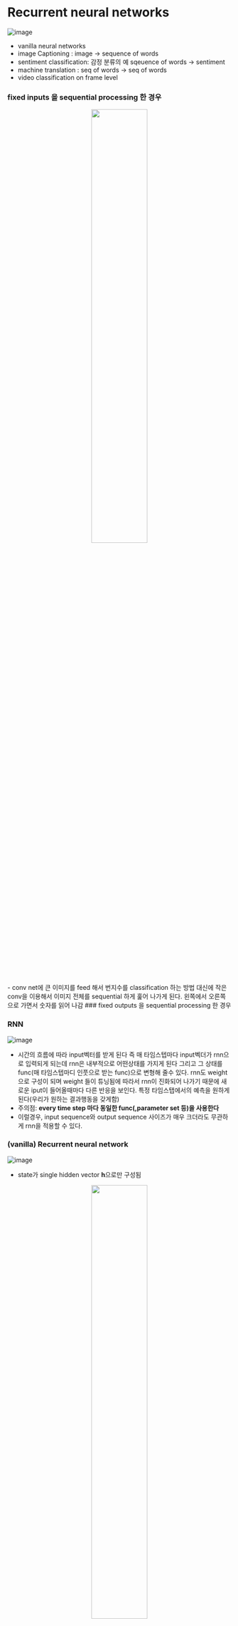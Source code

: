 # Recurrent neural networks
![image](https://user-images.githubusercontent.com/56099627/71337998-88925b00-2591-11ea-9e87-60e772815648.png)  
- vanilla neural networks
- image Captioning : image -> sequence of words
- sentiment classification: 감정 분류의 예 sqeuence of words -> sentiment
- machine translation : seq of words -> seq of words
- video classification on frame level

### fixed inputs 을 sequential processing 한 경우
<p align="center"><img width="50%" src="https://user-images.githubusercontent.com/56099627/71338919-fd1ac900-2594-11ea-8cb9-9aa43d0a3e91.png" /></p>  
- conv net에 큰 이미지를 feed 해서 번지수를 classification 하는 방법 대신에 작은 conv을 이용해서 이미지 전체를 sequential 하게 훑어 나가게 된다. 왼쪽에서 오른쪽으로 가면서 숫자를 읽어 나감
### fixed outputs 을 sequential processing 한 경우

### RNN
![image](https://user-images.githubusercontent.com/56099627/71339634-6b608b00-2597-11ea-97d6-35ea75eb2b3b.png)  
- 시간의 흐름에 따라 input벡터를 받게 된다 즉 매 타임스텝마다 input벡더가 rnn으로 입력되게 되는데 rnn은 내부적으로 어떤상태를 가지게 된다 그리고 그 상태를 func(매 타임스텝마디 인풋으로 받는 func)으로 변형해 줄수 있다. rnn도 weight으로 구성이 되며 weight 들이 튜닝됨에 따라서 rnn이 진화되어 나가기 때문에 새로운 iput이 들어올때마다 다른 반응을 보인다. 특정 타임스탭에서의 예측을 원하게 된다(우리가 원하는 결과행동을 갖게함)  
- 주의점: **every time step 마다 동일한 func(,parameter set 등)을 사용한다**  
- 이럴경우, input sequence와 output sequence 사이즈가 매우 크더라도 무관하게 rnn을 적용할 수 있다.

### (vanilla) Recurrent neural network
![image](https://user-images.githubusercontent.com/56099627/71340037-ce065680-2598-11ea-86fc-b62b8489ccc7.png)  
- state가 single hidden vector **h**으로만 구성됨
<p align="center"><img width="50%" src="https://user-images.githubusercontent.com/56099627/71340452-402b6b00-259a-11ea-8b88-50e730790c44.png" /></p>  

- 예측값과 타겟값 사이 오차(sofmax 함수를 통해 오차 구함)를 구하고 backpropagatioin을 해주어 gradient을 통해 학습해 나간다.  
- every time step 마다 동일한 parameter set을 사용해야 하므로 W_hy, W_hh, W_xh가 매 단계에서 사용하는 피라미터가 동일하다.  
  
### min-char-rnn.py (RNN code) 
<div class="colorscripter-code" style="color:#010101;font-family:Consolas, 'Liberation Mono', Menlo, Courier, monospace !important; position:relative !important;overflow:auto"><table class="colorscripter-code-table" style="margin:0;padding:0;border:none;background-color:#fafafa;border-radius:4px;" cellspacing="0" cellpadding="0"><tr><td style="padding:6px;border-right:2px solid #e5e5e5"><div style="margin:0;padding:0;word-break:normal;text-align:right;color:#666;font-family:Consolas, 'Liberation Mono', Menlo, Courier, monospace !important;line-height:130%"><div style="line-height:130%">1</div><div style="line-height:130%">2</div><div style="line-height:130%">3</div><div style="line-height:130%">4</div><div style="line-height:130%">5</div><div style="line-height:130%">6</div><div style="line-height:130%">7</div><div style="line-height:130%">8</div><div style="line-height:130%">9</div><div style="line-height:130%">10</div><div style="line-height:130%">11</div><div style="line-height:130%">12</div><div style="line-height:130%">13</div><div style="line-height:130%">14</div><div style="line-height:130%">15</div><div style="line-height:130%">16</div><div style="line-height:130%">17</div><div style="line-height:130%">18</div><div style="line-height:130%">19</div><div style="line-height:130%">20</div><div style="line-height:130%">21</div><div style="line-height:130%">22</div><div style="line-height:130%">23</div><div style="line-height:130%">24</div><div style="line-height:130%">25</div><div style="line-height:130%">26</div><div style="line-height:130%">27</div><div style="line-height:130%">28</div><div style="line-height:130%">29</div><div style="line-height:130%">30</div><div style="line-height:130%">31</div><div style="line-height:130%">32</div><div style="line-height:130%">33</div><div style="line-height:130%">34</div><div style="line-height:130%">35</div><div style="line-height:130%">36</div><div style="line-height:130%">37</div><div style="line-height:130%">38</div><div style="line-height:130%">39</div><div style="line-height:130%">40</div><div style="line-height:130%">41</div><div style="line-height:130%">42</div><div style="line-height:130%">43</div><div style="line-height:130%">44</div><div style="line-height:130%">45</div><div style="line-height:130%">46</div><div style="line-height:130%">47</div><div style="line-height:130%">48</div><div style="line-height:130%">49</div><div style="line-height:130%">50</div><div style="line-height:130%">51</div><div style="line-height:130%">52</div><div style="line-height:130%">53</div><div style="line-height:130%">54</div><div style="line-height:130%">55</div><div style="line-height:130%">56</div><div style="line-height:130%">57</div><div style="line-height:130%">58</div><div style="line-height:130%">59</div><div style="line-height:130%">60</div><div style="line-height:130%">61</div><div style="line-height:130%">62</div><div style="line-height:130%">63</div><div style="line-height:130%">64</div><div style="line-height:130%">65</div><div style="line-height:130%">66</div><div style="line-height:130%">67</div><div style="line-height:130%">68</div><div style="line-height:130%">69</div><div style="line-height:130%">70</div><div style="line-height:130%">71</div><div style="line-height:130%">72</div><div style="line-height:130%">73</div><div style="line-height:130%">74</div><div style="line-height:130%">75</div><div style="line-height:130%">76</div><div style="line-height:130%">77</div><div style="line-height:130%">78</div><div style="line-height:130%">79</div><div style="line-height:130%">80</div><div style="line-height:130%">81</div><div style="line-height:130%">82</div><div style="line-height:130%">83</div><div style="line-height:130%">84</div><div style="line-height:130%">85</div><div style="line-height:130%">86</div><div style="line-height:130%">87</div><div style="line-height:130%">88</div><div style="line-height:130%">89</div><div style="line-height:130%">90</div><div style="line-height:130%">91</div><div style="line-height:130%">92</div><div style="line-height:130%">93</div><div style="line-height:130%">94</div><div style="line-height:130%">95</div><div style="line-height:130%">96</div><div style="line-height:130%">97</div><div style="line-height:130%">98</div><div style="line-height:130%">99</div><div style="line-height:130%">100</div><div style="line-height:130%">101</div><div style="line-height:130%">102</div><div style="line-height:130%">103</div><div style="line-height:130%">104</div><div style="line-height:130%">105</div><div style="line-height:130%">106</div><div style="line-height:130%">107</div><div style="line-height:130%">108</div><div style="line-height:130%">109</div><div style="line-height:130%">110</div><div style="line-height:130%">111</div><div style="line-height:130%">112</div><div style="line-height:130%">113</div><div style="line-height:130%">114</div><div style="line-height:130%">115</div><div style="line-height:130%">116</div><div style="line-height:130%">117</div><div style="line-height:130%">118</div><div style="line-height:130%">119</div><div style="line-height:130%">120</div><div style="line-height:130%">121</div><div style="line-height:130%">122</div><div style="line-height:130%">123</div><div style="line-height:130%">124</div><div style="line-height:130%">125</div><div style="line-height:130%">126</div><div style="line-height:130%">127</div><div style="line-height:130%">128</div><div style="line-height:130%">129</div><div style="line-height:130%">130</div><div style="line-height:130%">131</div><div style="line-height:130%">132</div><div style="line-height:130%">133</div><div style="line-height:130%">134</div><div style="line-height:130%">135</div><div style="line-height:130%">136</div></div></td><td style="padding:6px 0;text-align:left"><div style="margin:0;padding:0;color:#010101;font-family:Consolas, 'Liberation Mono', Menlo, Courier, monospace !important;line-height:130%"><div style="padding:0 6px; white-space:pre; line-height:130%"><span style="color:#63a35c">""</span><span style="color:#63a35c">"</span></div><div style="padding:0 6px; white-space:pre; line-height:130%"><span style="color:#63a35c">Minimal&nbsp;character-level&nbsp;Vanilla&nbsp;RNN&nbsp;model.&nbsp;Written&nbsp;by&nbsp;Andrej&nbsp;Karpathy&nbsp;(@karpathy)</span></div><div style="padding:0 6px; white-space:pre; line-height:130%"><span style="color:#63a35c">BSD&nbsp;license</span></div><div style="padding:0 6px; white-space:pre; line-height:130%"><span style="color:#63a35c">python&nbsp;3에서&nbsp;실행&nbsp;가능하도록&nbsp;수정,&nbsp;한글&nbsp;해설&nbsp;추가</span></div><div style="padding:0 6px; white-space:pre; line-height:130%"><span style="color:#63a35c">"</span><span style="color:#63a35c">""</span></div><div style="padding:0 6px; white-space:pre; line-height:130%"><span style="color:#a71d5d">import</span>&nbsp;numpy&nbsp;as&nbsp;np</div><div style="padding:0 6px; white-space:pre; line-height:130%">&nbsp;</div><div style="padding:0 6px; white-space:pre; line-height:130%"><span style="color:#999999">#&nbsp;데이터를&nbsp;불러오고,&nbsp;글자-벡터&nbsp;간&nbsp;상호&nbsp;변환&nbsp;매핑&nbsp;준비&nbsp;</span></div><div style="padding:0 6px; white-space:pre; line-height:130%">data&nbsp;<span style="color:#0086b3"></span><span style="color:#a71d5d">=</span>&nbsp;<span style="color:#066de2">open</span>(<span style="color:#63a35c">'input.txt'</span>,&nbsp;<span style="color:#63a35c">'r'</span>).read()&nbsp;<span style="color:#999999">#&nbsp;텍스트&nbsp;파일&nbsp;로드</span></div><div style="padding:0 6px; white-space:pre; line-height:130%">chars&nbsp;<span style="color:#0086b3"></span><span style="color:#a71d5d">=</span>&nbsp;list(set(data))&nbsp;<span style="color:#999999">#&nbsp;텍스트&nbsp;파일에서&nbsp;고유한&nbsp;문자&nbsp;추출&nbsp;</span></div><div style="padding:0 6px; white-space:pre; line-height:130%">data_size,&nbsp;vocab_size&nbsp;<span style="color:#0086b3"></span><span style="color:#a71d5d">=</span>&nbsp;<span style="color:#066de2">len</span>(data),&nbsp;<span style="color:#066de2">len</span>(chars)</div><div style="padding:0 6px; white-space:pre; line-height:130%"><span style="color:#066de2">print</span>(<span style="color:#63a35c">'데이터는&nbsp;{}개의&nbsp;글자로&nbsp;되어&nbsp;있고,&nbsp;{}개의&nbsp;고유한&nbsp;문자가&nbsp;있습니다.'</span>.<span style="color:#066de2">format</span>(data_size,&nbsp;vocab_size))</div><div style="padding:0 6px; white-space:pre; line-height:130%"><span style="color:#066de2">print</span>(repr(<span style="color:#63a35c">''</span>.join(sorted(<span style="color:#066de2">str</span>(x)&nbsp;<span style="color:#a71d5d">for</span>&nbsp;x&nbsp;<span style="color:#a71d5d">in</span>&nbsp;chars))))&nbsp;<span style="color:#999999">#&nbsp;추출된&nbsp;고유한&nbsp;글자들을&nbsp;알파벳&nbsp;순서대로&nbsp;출력</span></div><div style="padding:0 6px; white-space:pre; line-height:130%">&nbsp;</div><div style="padding:0 6px; white-space:pre; line-height:130%"><span style="color:#999999">#&nbsp;고유한&nbsp;글자들(a,b,c,d...)을&nbsp;숫자(1,2,3,4...)에&nbsp;매핑하는&nbsp;사전과,&nbsp;반대&nbsp;기능을&nbsp;수행하는&nbsp;사전을&nbsp;만듦</span></div><div style="padding:0 6px; white-space:pre; line-height:130%">char_to_ix&nbsp;<span style="color:#0086b3"></span><span style="color:#a71d5d">=</span>&nbsp;{&nbsp;ch:i&nbsp;<span style="color:#a71d5d">for</span>&nbsp;i,ch&nbsp;<span style="color:#a71d5d">in</span>&nbsp;enumerate(chars)&nbsp;}</div><div style="padding:0 6px; white-space:pre; line-height:130%">ix_to_char&nbsp;<span style="color:#0086b3"></span><span style="color:#a71d5d">=</span>&nbsp;{&nbsp;i:ch&nbsp;<span style="color:#a71d5d">for</span>&nbsp;i,ch&nbsp;<span style="color:#a71d5d">in</span>&nbsp;enumerate(chars)&nbsp;}</div><div style="padding:0 6px; white-space:pre; line-height:130%">&nbsp;</div><div style="padding:0 6px; white-space:pre; line-height:130%"><span style="color:#999999">#&nbsp;하이퍼파라미터&nbsp;설정</span></div><div style="padding:0 6px; white-space:pre; line-height:130%">hidden_size&nbsp;<span style="color:#0086b3"></span><span style="color:#a71d5d">=</span>&nbsp;<span style="color:#0099cc">100</span>&nbsp;<span style="color:#999999">#&nbsp;hidden&nbsp;state의&nbsp;뉴런&nbsp;갯수</span></div><div style="padding:0 6px; white-space:pre; line-height:130%">seq_length&nbsp;<span style="color:#0086b3"></span><span style="color:#a71d5d">=</span>&nbsp;<span style="color:#0099cc">25</span>&nbsp;<span style="color:#999999">#&nbsp;학습시킬&nbsp;때&nbsp;한번에&nbsp;불러올&nbsp;글자&nbsp;수이자&nbsp;RNN을&nbsp;펼쳤을&nbsp;때의&nbsp;단계&nbsp;</span></div><div style="padding:0 6px; white-space:pre; line-height:130%">learning_rate&nbsp;<span style="color:#0086b3"></span><span style="color:#a71d5d">=</span>&nbsp;1e<span style="color:#0086b3"></span><span style="color:#a71d5d">-</span><span style="color:#0099cc">1</span>&nbsp;<span style="color:#999999">#&nbsp;학습속도,&nbsp;가중치를&nbsp;조정할&nbsp;때&nbsp;이동할&nbsp;간격</span></div><div style="padding:0 6px; white-space:pre; line-height:130%">&nbsp;</div><div style="padding:0 6px; white-space:pre; line-height:130%"><span style="color:#999999">#&nbsp;모델&nbsp;파라미터&nbsp;초기화(가중치는&nbsp;작은&nbsp;수의&nbsp;랜덤한&nbsp;값,&nbsp;bias는&nbsp;0으로&nbsp;초기화)</span></div><div style="padding:0 6px; white-space:pre; line-height:130%">Wxh&nbsp;<span style="color:#0086b3"></span><span style="color:#a71d5d">=</span>&nbsp;np.random.randn(hidden_size,&nbsp;vocab_size)<span style="color:#0086b3"></span><span style="color:#a71d5d">*</span><span style="color:#0099cc">0.</span><span style="color:#0099cc">01</span>&nbsp;<span style="color:#999999">#&nbsp;input&nbsp;to&nbsp;hidden&nbsp;(100,25)</span></div><div style="padding:0 6px; white-space:pre; line-height:130%">Whh&nbsp;<span style="color:#0086b3"></span><span style="color:#a71d5d">=</span>&nbsp;np.random.randn(hidden_size,&nbsp;hidden_size)<span style="color:#0086b3"></span><span style="color:#a71d5d">*</span><span style="color:#0099cc">0.</span><span style="color:#0099cc">01</span>&nbsp;<span style="color:#999999">#&nbsp;hidden&nbsp;to&nbsp;hidden&nbsp;(100,100)</span></div><div style="padding:0 6px; white-space:pre; line-height:130%">Why&nbsp;<span style="color:#0086b3"></span><span style="color:#a71d5d">=</span>&nbsp;np.random.randn(vocab_size,&nbsp;hidden_size)<span style="color:#0086b3"></span><span style="color:#a71d5d">*</span><span style="color:#0099cc">0.</span><span style="color:#0099cc">01</span>&nbsp;<span style="color:#999999">#&nbsp;hidden&nbsp;to&nbsp;output&nbsp;(25,100)</span></div><div style="padding:0 6px; white-space:pre; line-height:130%">bh&nbsp;<span style="color:#0086b3"></span><span style="color:#a71d5d">=</span>&nbsp;np.zeros((hidden_size,&nbsp;<span style="color:#0099cc">1</span>))&nbsp;<span style="color:#999999">#&nbsp;hidden&nbsp;bias&nbsp;(100,1)</span></div><div style="padding:0 6px; white-space:pre; line-height:130%">by&nbsp;<span style="color:#0086b3"></span><span style="color:#a71d5d">=</span>&nbsp;np.zeros((vocab_size,&nbsp;<span style="color:#0099cc">1</span>))&nbsp;<span style="color:#999999">#&nbsp;output&nbsp;bias&nbsp;(25,1)</span></div><div style="padding:0 6px; white-space:pre; line-height:130%">&nbsp;</div><div style="padding:0 6px; white-space:pre; line-height:130%"><span style="color:#a71d5d">def</span>&nbsp;lossFun(inputs,&nbsp;targets,&nbsp;hprev):</div><div style="padding:0 6px; white-space:pre; line-height:130%">&nbsp;&nbsp;<span style="color:#63a35c">""</span><span style="color:#63a35c">"</span></div><div style="padding:0 6px; white-space:pre; line-height:130%"><span style="color:#63a35c">&nbsp;&nbsp;inputs,targets&nbsp;are&nbsp;both&nbsp;list&nbsp;of&nbsp;integers.</span></div><div style="padding:0 6px; white-space:pre; line-height:130%"><span style="color:#63a35c">&nbsp;&nbsp;hprev&nbsp;is&nbsp;Hx1&nbsp;array&nbsp;of&nbsp;initial&nbsp;hidden&nbsp;state</span></div><div style="padding:0 6px; white-space:pre; line-height:130%"><span style="color:#63a35c">&nbsp;&nbsp;returns&nbsp;the&nbsp;loss,&nbsp;gradients&nbsp;on&nbsp;model&nbsp;parameters,&nbsp;and&nbsp;last&nbsp;hidden&nbsp;state</span></div><div style="padding:0 6px; white-space:pre; line-height:130%"><span style="color:#63a35c">&nbsp;&nbsp;inputs,&nbsp;targets는&nbsp;모두&nbsp;숫자&nbsp;인덱스의&nbsp;리스트이다.</span></div><div style="padding:0 6px; white-space:pre; line-height:130%"><span style="color:#63a35c">&nbsp;&nbsp;hprev는&nbsp;H(hidden_size)x1의&nbsp;array,&nbsp;이전&nbsp;학습에서&nbsp;반환한&nbsp;마지막&nbsp;hidden&nbsp;state임</span></div><div style="padding:0 6px; white-space:pre; line-height:130%"><span style="color:#63a35c">&nbsp;&nbsp;forward&nbsp;pass(손실값&nbsp;계산),&nbsp;backward&nbsp;pass(그래디언트&nbsp;계산)를&nbsp;모두&nbsp;수행한&nbsp;후&nbsp;</span></div><div style="padding:0 6px; white-space:pre; line-height:130%"><span style="color:#63a35c">&nbsp;&nbsp;손실값,&nbsp;각각의&nbsp;가중치에&nbsp;대한&nbsp;그래디언트,&nbsp;그리고&nbsp;다음&nbsp;반복&nbsp;때&nbsp;사용할&nbsp;마지막&nbsp;hidden&nbsp;state를&nbsp;반환함.</span></div><div style="padding:0 6px; white-space:pre; line-height:130%"><span style="color:#63a35c">&nbsp;&nbsp;"</span><span style="color:#63a35c">""</span></div><div style="padding:0 6px; white-space:pre; line-height:130%">&nbsp;&nbsp;xs,&nbsp;hs,&nbsp;ys,&nbsp;ps&nbsp;<span style="color:#0086b3"></span><span style="color:#a71d5d">=</span>&nbsp;{},&nbsp;{},&nbsp;{},&nbsp;{}</div><div style="padding:0 6px; white-space:pre; line-height:130%">&nbsp;&nbsp;hs[<span style="color:#0086b3"></span><span style="color:#a71d5d">-</span><span style="color:#0099cc">1</span>]&nbsp;<span style="color:#0086b3"></span><span style="color:#a71d5d">=</span>&nbsp;np.copy(hprev)</div><div style="padding:0 6px; white-space:pre; line-height:130%">&nbsp;&nbsp;loss&nbsp;<span style="color:#0086b3"></span><span style="color:#a71d5d">=</span>&nbsp;<span style="color:#0099cc">0</span></div><div style="padding:0 6px; white-space:pre; line-height:130%">&nbsp;&nbsp;<span style="color:#999999">#&nbsp;forward&nbsp;pass(손실값&nbsp;계산)</span></div><div style="padding:0 6px; white-space:pre; line-height:130%">&nbsp;&nbsp;<span style="color:#a71d5d">for</span>&nbsp;t&nbsp;<span style="color:#a71d5d">in</span>&nbsp;<span style="color:#066de2">range</span>(<span style="color:#066de2">len</span>(inputs)):</div><div style="padding:0 6px; white-space:pre; line-height:130%">&nbsp;&nbsp;&nbsp;&nbsp;xs[t]&nbsp;<span style="color:#0086b3"></span><span style="color:#a71d5d">=</span>&nbsp;np.zeros((vocab_size,<span style="color:#0099cc">1</span>))&nbsp;<span style="color:#999999">#&nbsp;1-of-k(one-hot)&nbsp;형태로&nbsp;변환.&nbsp;모든&nbsp;값이&nbsp;0인&nbsp;array&nbsp;준비</span></div><div style="padding:0 6px; white-space:pre; line-height:130%">&nbsp;&nbsp;&nbsp;&nbsp;xs[t][inputs[t]]&nbsp;<span style="color:#0086b3"></span><span style="color:#a71d5d">=</span>&nbsp;<span style="color:#0099cc">1</span>&nbsp;<span style="color:#999999">#&nbsp;해당하는&nbsp;글자에만&nbsp;값을&nbsp;1로&nbsp;설정&nbsp;-&nbsp;[0,&nbsp;...,&nbsp;0,&nbsp;1,&nbsp;0,&nbsp;...,&nbsp;0]</span></div><div style="padding:0 6px; white-space:pre; line-height:130%">&nbsp;&nbsp;&nbsp;&nbsp;hs[t]&nbsp;<span style="color:#0086b3"></span><span style="color:#a71d5d">=</span>&nbsp;np.tanh(np.dot(Wxh,&nbsp;xs[t])&nbsp;<span style="color:#0086b3"></span><span style="color:#a71d5d">+</span>&nbsp;np.dot(Whh,&nbsp;hs[t<span style="color:#0086b3"></span><span style="color:#a71d5d">-</span><span style="color:#0099cc">1</span>])&nbsp;<span style="color:#0086b3"></span><span style="color:#a71d5d">+</span>&nbsp;bh)&nbsp;<span style="color:#999999">#&nbsp;hidden&nbsp;state&nbsp;업데이트</span></div><div style="padding:0 6px; white-space:pre; line-height:130%">&nbsp;&nbsp;&nbsp;&nbsp;ys[t]&nbsp;<span style="color:#0086b3"></span><span style="color:#a71d5d">=</span>&nbsp;np.dot(Why,&nbsp;hs[t])&nbsp;<span style="color:#0086b3"></span><span style="color:#a71d5d">+</span>&nbsp;by&nbsp;<span style="color:#999999">#&nbsp;다음&nbsp;글자가&nbsp;어떤&nbsp;글자가&nbsp;나올지에&nbsp;가능성을&nbsp;표시한&nbsp;array(정규화되지&nbsp;않음)</span></div><div style="padding:0 6px; white-space:pre; line-height:130%">&nbsp;&nbsp;&nbsp;&nbsp;ps[t]&nbsp;<span style="color:#0086b3"></span><span style="color:#a71d5d">=</span>&nbsp;np.exp(ys[t])&nbsp;<span style="color:#0086b3"></span><span style="color:#a71d5d">/</span>&nbsp;np.sum(np.exp(ys[t]))&nbsp;<span style="color:#999999">#&nbsp;softmax로&nbsp;각&nbsp;글자의&nbsp;등장&nbsp;가능성을&nbsp;확률로&nbsp;표시</span></div><div style="padding:0 6px; white-space:pre; line-height:130%">&nbsp;&nbsp;&nbsp;&nbsp;loss&nbsp;<span style="color:#0086b3"></span><span style="color:#a71d5d">+</span><span style="color:#0086b3"></span><span style="color:#a71d5d">=</span>&nbsp;<span style="color:#0086b3"></span><span style="color:#a71d5d">-</span>np.log(ps[t][targets[t],<span style="color:#0099cc">0</span>])&nbsp;<span style="color:#999999">#&nbsp;cross-entropy를&nbsp;이용하여&nbsp;정답과&nbsp;비교하여&nbsp;손실값&nbsp;판정</span></div><div style="padding:0 6px; white-space:pre; line-height:130%">&nbsp;&nbsp;<span style="color:#999999">#&nbsp;backward&nbsp;pass(그래디언트&nbsp;계산)</span></div><div style="padding:0 6px; white-space:pre; line-height:130%">&nbsp;&nbsp;<span style="color:#999999">#&nbsp;변수&nbsp;초기화</span></div><div style="padding:0 6px; white-space:pre; line-height:130%">&nbsp;&nbsp;dWxh,&nbsp;dWhh,&nbsp;dWhy&nbsp;<span style="color:#0086b3"></span><span style="color:#a71d5d">=</span>&nbsp;np.zeros_like(Wxh),&nbsp;np.zeros_like(Whh),&nbsp;np.zeros_like(Why)</div><div style="padding:0 6px; white-space:pre; line-height:130%">&nbsp;&nbsp;dbh,&nbsp;dby&nbsp;<span style="color:#0086b3"></span><span style="color:#a71d5d">=</span>&nbsp;np.zeros_like(bh),&nbsp;np.zeros_like(by)</div><div style="padding:0 6px; white-space:pre; line-height:130%">&nbsp;&nbsp;dhnext&nbsp;<span style="color:#0086b3"></span><span style="color:#a71d5d">=</span>&nbsp;np.zeros_like(hs[<span style="color:#0099cc">0</span>])</div><div style="padding:0 6px; white-space:pre; line-height:130%">&nbsp;&nbsp;<span style="color:#a71d5d">for</span>&nbsp;t&nbsp;<span style="color:#a71d5d">in</span>&nbsp;reversed(<span style="color:#066de2">range</span>(<span style="color:#066de2">len</span>(inputs))):&nbsp;<span style="color:#999999">#forward&nbsp;pass의&nbsp;과정을&nbsp;반대로&nbsp;진행(t=24부터&nbsp;시작)</span></div><div style="padding:0 6px; white-space:pre; line-height:130%">&nbsp;&nbsp;&nbsp;&nbsp;dy&nbsp;<span style="color:#0086b3"></span><span style="color:#a71d5d">=</span>&nbsp;np.copy(ps[t])</div><div style="padding:0 6px; white-space:pre; line-height:130%">&nbsp;&nbsp;&nbsp;&nbsp;dy[targets[t]]&nbsp;<span style="color:#0086b3"></span><span style="color:#a71d5d">-</span><span style="color:#0086b3"></span><span style="color:#a71d5d">=</span>&nbsp;<span style="color:#0099cc">1</span>&nbsp;<span style="color:#999999">#&nbsp;y의&nbsp;그래디언트&nbsp;계산,&nbsp;softmax&nbsp;함수의&nbsp;그래디언트&nbsp;계산</span></div><div style="padding:0 6px; white-space:pre; line-height:130%">&nbsp;&nbsp;&nbsp;&nbsp;dWhy&nbsp;<span style="color:#0086b3"></span><span style="color:#a71d5d">+</span><span style="color:#0086b3"></span><span style="color:#a71d5d">=</span>&nbsp;np.dot(dy,&nbsp;hs[t].T)&nbsp;</div><div style="padding:0 6px; white-space:pre; line-height:130%">&nbsp;&nbsp;&nbsp;&nbsp;dby&nbsp;<span style="color:#0086b3"></span><span style="color:#a71d5d">+</span><span style="color:#0086b3"></span><span style="color:#a71d5d">=</span>&nbsp;dy</div><div style="padding:0 6px; white-space:pre; line-height:130%">&nbsp;&nbsp;&nbsp;&nbsp;dh&nbsp;<span style="color:#0086b3"></span><span style="color:#a71d5d">=</span>&nbsp;np.dot(Why.T,&nbsp;dy)&nbsp;<span style="color:#0086b3"></span><span style="color:#a71d5d">+</span>&nbsp;dhnext&nbsp;<span style="color:#999999">#&nbsp;loss에서&nbsp;사용된&nbsp;h와&nbsp;h를&nbsp;업데이트한&nbsp;계산의&nbsp;그래디언트&nbsp;값을&nbsp;더함</span></div><div style="padding:0 6px; white-space:pre; line-height:130%">&nbsp;&nbsp;&nbsp;&nbsp;dhraw&nbsp;<span style="color:#0086b3"></span><span style="color:#a71d5d">=</span>&nbsp;(<span style="color:#0099cc">1</span>&nbsp;<span style="color:#0086b3"></span><span style="color:#a71d5d">-</span>&nbsp;hs[t]&nbsp;<span style="color:#0086b3"></span><span style="color:#a71d5d">*</span>&nbsp;hs[t])&nbsp;<span style="color:#0086b3"></span><span style="color:#a71d5d">*</span>&nbsp;dh&nbsp;<span style="color:#999999">#&nbsp;tanh&nbsp;역전파</span></div><div style="padding:0 6px; white-space:pre; line-height:130%">&nbsp;&nbsp;&nbsp;&nbsp;dbh&nbsp;<span style="color:#0086b3"></span><span style="color:#a71d5d">+</span><span style="color:#0086b3"></span><span style="color:#a71d5d">=</span>&nbsp;dhraw</div><div style="padding:0 6px; white-space:pre; line-height:130%">&nbsp;&nbsp;&nbsp;&nbsp;dWxh&nbsp;<span style="color:#0086b3"></span><span style="color:#a71d5d">+</span><span style="color:#0086b3"></span><span style="color:#a71d5d">=</span>&nbsp;np.dot(dhraw,&nbsp;xs[t].T)</div><div style="padding:0 6px; white-space:pre; line-height:130%">&nbsp;&nbsp;&nbsp;&nbsp;dWhh&nbsp;<span style="color:#0086b3"></span><span style="color:#a71d5d">+</span><span style="color:#0086b3"></span><span style="color:#a71d5d">=</span>&nbsp;np.dot(dhraw,&nbsp;hs[t<span style="color:#0086b3"></span><span style="color:#a71d5d">-</span><span style="color:#0099cc">1</span>].T)</div><div style="padding:0 6px; white-space:pre; line-height:130%">&nbsp;&nbsp;&nbsp;&nbsp;dhnext&nbsp;<span style="color:#0086b3"></span><span style="color:#a71d5d">=</span>&nbsp;np.dot(Whh.T,&nbsp;dhraw)</div><div style="padding:0 6px; white-space:pre; line-height:130%">&nbsp;&nbsp;<span style="color:#a71d5d">for</span>&nbsp;dparam&nbsp;<span style="color:#a71d5d">in</span>&nbsp;[dWxh,&nbsp;dWhh,&nbsp;dWhy,&nbsp;dbh,&nbsp;dby]:</div><div style="padding:0 6px; white-space:pre; line-height:130%">&nbsp;&nbsp;&nbsp;&nbsp;np.clip(dparam,&nbsp;<span style="color:#0086b3"></span><span style="color:#a71d5d">-</span><span style="color:#0099cc">5</span>,&nbsp;<span style="color:#0099cc">5</span>,&nbsp;out<span style="color:#0086b3"></span><span style="color:#a71d5d">=</span>dparam)&nbsp;<span style="color:#999999">#&nbsp;그래디언트&nbsp;발산&nbsp;방지</span></div><div style="padding:0 6px; white-space:pre; line-height:130%">&nbsp;&nbsp;<span style="color:#a71d5d">return</span>&nbsp;loss,&nbsp;dWxh,&nbsp;dWhh,&nbsp;dWhy,&nbsp;dbh,&nbsp;dby,&nbsp;hs[<span style="color:#066de2">len</span>(inputs)<span style="color:#0086b3"></span><span style="color:#a71d5d">-</span><span style="color:#0099cc">1</span>]</div><div style="padding:0 6px; white-space:pre; line-height:130%">&nbsp;</div><div style="padding:0 6px; white-space:pre; line-height:130%"><span style="color:#a71d5d">def</span>&nbsp;sample(h,&nbsp;seed_ix,&nbsp;n):</div><div style="padding:0 6px; white-space:pre; line-height:130%">&nbsp;&nbsp;<span style="color:#63a35c">""</span><span style="color:#63a35c">"&nbsp;</span></div><div style="padding:0 6px; white-space:pre; line-height:130%"><span style="color:#63a35c">&nbsp;&nbsp;sample&nbsp;a&nbsp;sequence&nbsp;of&nbsp;integers&nbsp;from&nbsp;the&nbsp;model&nbsp;</span></div><div style="padding:0 6px; white-space:pre; line-height:130%"><span style="color:#63a35c">&nbsp;&nbsp;h&nbsp;is&nbsp;memory&nbsp;state,&nbsp;seed_ix&nbsp;is&nbsp;seed&nbsp;letter&nbsp;for&nbsp;first&nbsp;time&nbsp;step</span></div><div style="padding:0 6px; white-space:pre; line-height:130%"><span style="color:#63a35c">&nbsp;&nbsp;모델에서&nbsp;지정된&nbsp;글자&nbsp;수(n)&nbsp;만큼의&nbsp;글자(숫자의&nbsp;리스트)를&nbsp;출력</span></div><div style="padding:0 6px; white-space:pre; line-height:130%"><span style="color:#63a35c">&nbsp;&nbsp;h&nbsp;는&nbsp;hidden&nbsp;state,&nbsp;seed_ix는&nbsp;주어진&nbsp;첫번째&nbsp;글자</span></div><div style="padding:0 6px; white-space:pre; line-height:130%"><span style="color:#63a35c">&nbsp;&nbsp;"</span><span style="color:#63a35c">""</span></div><div style="padding:0 6px; white-space:pre; line-height:130%">&nbsp;&nbsp;x&nbsp;<span style="color:#0086b3"></span><span style="color:#a71d5d">=</span>&nbsp;np.zeros((vocab_size,&nbsp;<span style="color:#0099cc">1</span>))</div><div style="padding:0 6px; white-space:pre; line-height:130%">&nbsp;&nbsp;x[seed_ix]&nbsp;<span style="color:#0086b3"></span><span style="color:#a71d5d">=</span>&nbsp;<span style="color:#0099cc">1</span></div><div style="padding:0 6px; white-space:pre; line-height:130%">&nbsp;&nbsp;ixes&nbsp;<span style="color:#0086b3"></span><span style="color:#a71d5d">=</span>&nbsp;[]</div><div style="padding:0 6px; white-space:pre; line-height:130%">&nbsp;&nbsp;<span style="color:#a71d5d">for</span>&nbsp;t&nbsp;<span style="color:#a71d5d">in</span>&nbsp;<span style="color:#066de2">range</span>(n):</div><div style="padding:0 6px; white-space:pre; line-height:130%">&nbsp;&nbsp;&nbsp;&nbsp;<span style="color:#999999">#&nbsp;forward&nbsp;pass&nbsp;수행</span></div><div style="padding:0 6px; white-space:pre; line-height:130%">&nbsp;&nbsp;&nbsp;&nbsp;h&nbsp;<span style="color:#0086b3"></span><span style="color:#a71d5d">=</span>&nbsp;np.tanh(np.dot(Wxh,&nbsp;x)&nbsp;<span style="color:#0086b3"></span><span style="color:#a71d5d">+</span>&nbsp;np.dot(Whh,&nbsp;h)&nbsp;<span style="color:#0086b3"></span><span style="color:#a71d5d">+</span>&nbsp;bh)</div><div style="padding:0 6px; white-space:pre; line-height:130%">&nbsp;&nbsp;&nbsp;&nbsp;y&nbsp;<span style="color:#0086b3"></span><span style="color:#a71d5d">=</span>&nbsp;np.dot(Why,&nbsp;h)&nbsp;<span style="color:#0086b3"></span><span style="color:#a71d5d">+</span>&nbsp;by</div><div style="padding:0 6px; white-space:pre; line-height:130%">&nbsp;&nbsp;&nbsp;&nbsp;p&nbsp;<span style="color:#0086b3"></span><span style="color:#a71d5d">=</span>&nbsp;np.exp(y)&nbsp;<span style="color:#0086b3"></span><span style="color:#a71d5d">/</span>&nbsp;np.sum(np.exp(y))</div><div style="padding:0 6px; white-space:pre; line-height:130%">&nbsp;</div><div style="padding:0 6px; white-space:pre; line-height:130%">&nbsp;&nbsp;&nbsp;&nbsp;<span style="color:#999999">#&nbsp;샘플링.&nbsp;임의성을&nbsp;부여하기&nbsp;위해&nbsp;argmax대신&nbsp;array&nbsp;p에서&nbsp;주어진&nbsp;확률에&nbsp;의해&nbsp;하나의&nbsp;문자를&nbsp;선택</span></div><div style="padding:0 6px; white-space:pre; line-height:130%">&nbsp;&nbsp;&nbsp;&nbsp;ix&nbsp;<span style="color:#0086b3"></span><span style="color:#a71d5d">=</span>&nbsp;np.random.choice(<span style="color:#066de2">range</span>(vocab_size),&nbsp;p<span style="color:#0086b3"></span><span style="color:#a71d5d">=</span>p.ravel())</div><div style="padding:0 6px; white-space:pre; line-height:130%">&nbsp;</div><div style="padding:0 6px; white-space:pre; line-height:130%">&nbsp;&nbsp;&nbsp;&nbsp;<span style="color:#999999">#&nbsp;다음&nbsp;글자&nbsp;추론을&nbsp;위해&nbsp;샘플링&nbsp;된&nbsp;글자를&nbsp;다음&nbsp;입력으로&nbsp;사용&nbsp;</span></div><div style="padding:0 6px; white-space:pre; line-height:130%">&nbsp;&nbsp;&nbsp;&nbsp;x&nbsp;<span style="color:#0086b3"></span><span style="color:#a71d5d">=</span>&nbsp;np.zeros((vocab_size,&nbsp;<span style="color:#0099cc">1</span>))</div><div style="padding:0 6px; white-space:pre; line-height:130%">&nbsp;&nbsp;&nbsp;&nbsp;x[ix]&nbsp;<span style="color:#0086b3"></span><span style="color:#a71d5d">=</span>&nbsp;<span style="color:#0099cc">1</span></div><div style="padding:0 6px; white-space:pre; line-height:130%">&nbsp;&nbsp;&nbsp;&nbsp;</div><div style="padding:0 6px; white-space:pre; line-height:130%">&nbsp;&nbsp;&nbsp;&nbsp;<span style="color:#999999">#&nbsp;결과값&nbsp;리스트에&nbsp;추가</span></div><div style="padding:0 6px; white-space:pre; line-height:130%">&nbsp;&nbsp;&nbsp;&nbsp;ixes.append(ix)</div><div style="padding:0 6px; white-space:pre; line-height:130%">&nbsp;&nbsp;<span style="color:#a71d5d">return</span>&nbsp;ixes</div><div style="padding:0 6px; white-space:pre; line-height:130%">&nbsp;</div><div style="padding:0 6px; white-space:pre; line-height:130%">&nbsp;</div><div style="padding:0 6px; white-space:pre; line-height:130%">n,&nbsp;p&nbsp;<span style="color:#0086b3"></span><span style="color:#a71d5d">=</span>&nbsp;<span style="color:#0099cc">0</span>,&nbsp;<span style="color:#0099cc">0</span>&nbsp;<span style="color:#999999">#&nbsp;&nbsp;반복&nbsp;회수(n)&nbsp;및&nbsp;입력&nbsp;데이터(p)&nbsp;위치&nbsp;초기화&nbsp;</span></div><div style="padding:0 6px; white-space:pre; line-height:130%">&nbsp;</div><div style="padding:0 6px; white-space:pre; line-height:130%"><span style="color:#999999">#&nbsp;Adagrad&nbsp;알고리즘에&nbsp;사용되는&nbsp;메모리&nbsp;변수&nbsp;초기화</span></div><div style="padding:0 6px; white-space:pre; line-height:130%">mWxh,&nbsp;mWhh,&nbsp;mWhy&nbsp;<span style="color:#0086b3"></span><span style="color:#a71d5d">=</span>&nbsp;np.zeros_like(Wxh),&nbsp;np.zeros_like(Whh),&nbsp;np.zeros_like(Why)</div><div style="padding:0 6px; white-space:pre; line-height:130%">mbh,&nbsp;mby&nbsp;<span style="color:#0086b3"></span><span style="color:#a71d5d">=</span>&nbsp;np.zeros_like(bh),&nbsp;np.zeros_like(by)&nbsp;</div><div style="padding:0 6px; white-space:pre; line-height:130%">smooth_loss&nbsp;<span style="color:#0086b3"></span><span style="color:#a71d5d">=</span>&nbsp;<span style="color:#0086b3"></span><span style="color:#a71d5d">-</span>np.log(<span style="color:#0099cc">1.</span><span style="color:#0099cc">0</span><span style="color:#a71d5d">/</span>vocab_size)<span style="color:#0086b3"></span><span style="color:#a71d5d">*</span>seq_length&nbsp;<span style="color:#999999">#&nbsp;학습이&nbsp;이루어지기&nbsp;전의&nbsp;손실값</span></div><div style="padding:0 6px; white-space:pre; line-height:130%"><span style="color:#a71d5d">while</span>&nbsp;True:</div><div style="padding:0 6px; white-space:pre; line-height:130%">&nbsp;&nbsp;<span style="color:#999999">#&nbsp;입력데이터&nbsp;준비,&nbsp;텍스트의&nbsp;맨&nbsp;앞쪽부터&nbsp;seq_length만큼씩&nbsp;데이터를&nbsp;준비</span></div><div style="padding:0 6px; white-space:pre; line-height:130%">&nbsp;&nbsp;<span style="color:#999999">#&nbsp;데이터를&nbsp;모두&nbsp;사용하면&nbsp;입력&nbsp;데이터의&nbsp;맨&nbsp;처음으로&nbsp;이동</span></div><div style="padding:0 6px; white-space:pre; line-height:130%">&nbsp;&nbsp;<span style="color:#a71d5d">if</span>&nbsp;p<span style="color:#0086b3"></span><span style="color:#a71d5d">+</span>seq_length<span style="color:#0086b3"></span><span style="color:#a71d5d">+</span><span style="color:#0099cc">1</span>&nbsp;<span style="color:#0086b3"></span><span style="color:#a71d5d">&gt;</span><span style="color:#0086b3"></span><span style="color:#a71d5d">=</span>&nbsp;<span style="color:#066de2">len</span>(data)&nbsp;<span style="color:#a71d5d">or</span>&nbsp;n&nbsp;<span style="color:#0086b3"></span><span style="color:#a71d5d">=</span><span style="color:#0086b3"></span><span style="color:#a71d5d">=</span>&nbsp;<span style="color:#0099cc">0</span>:&nbsp;</div><div style="padding:0 6px; white-space:pre; line-height:130%">&nbsp;&nbsp;&nbsp;&nbsp;hprev&nbsp;<span style="color:#0086b3"></span><span style="color:#a71d5d">=</span>&nbsp;np.zeros((hidden_size,<span style="color:#0099cc">1</span>))&nbsp;<span style="color:#999999">#&nbsp;RNN&nbsp;메모리&nbsp;초기화</span></div><div style="padding:0 6px; white-space:pre; line-height:130%">&nbsp;&nbsp;&nbsp;&nbsp;p&nbsp;<span style="color:#0086b3"></span><span style="color:#a71d5d">=</span>&nbsp;<span style="color:#0099cc">0</span>&nbsp;<span style="color:#999999">#&nbsp;입력&nbsp;데이터의&nbsp;맨&nbsp;처음으로&nbsp;이동</span></div><div style="padding:0 6px; white-space:pre; line-height:130%">&nbsp;&nbsp;</div><div style="padding:0 6px; white-space:pre; line-height:130%">&nbsp;&nbsp;<span style="color:#999999">#&nbsp;입력(p~p+24번째&nbsp;글자),&nbsp;목표(p+1~p+25번째&nbsp;글자)&nbsp;데이터를&nbsp;준비&nbsp;</span></div><div style="padding:0 6px; white-space:pre; line-height:130%">&nbsp;&nbsp;inputs&nbsp;<span style="color:#0086b3"></span><span style="color:#a71d5d">=</span>&nbsp;[char_to_ix[ch]&nbsp;<span style="color:#a71d5d">for</span>&nbsp;ch&nbsp;<span style="color:#a71d5d">in</span>&nbsp;data[p:p<span style="color:#0086b3"></span><span style="color:#a71d5d">+</span>seq_length]]</div><div style="padding:0 6px; white-space:pre; line-height:130%">&nbsp;&nbsp;targets&nbsp;<span style="color:#0086b3"></span><span style="color:#a71d5d">=</span>&nbsp;[char_to_ix[ch]&nbsp;<span style="color:#a71d5d">for</span>&nbsp;ch&nbsp;<span style="color:#a71d5d">in</span>&nbsp;data[p<span style="color:#0086b3"></span><span style="color:#a71d5d">+</span><span style="color:#0099cc">1</span>:p<span style="color:#0086b3"></span><span style="color:#a71d5d">+</span>seq_length<span style="color:#0086b3"></span><span style="color:#a71d5d">+</span><span style="color:#0099cc">1</span>]]</div><div style="padding:0 6px; white-space:pre; line-height:130%">&nbsp;</div><div style="padding:0 6px; white-space:pre; line-height:130%">&nbsp;&nbsp;<span style="color:#999999">#&nbsp;학습을&nbsp;100번&nbsp;반복할&nbsp;때마다&nbsp;학습&nbsp;결과를&nbsp;출력</span></div><div style="padding:0 6px; white-space:pre; line-height:130%">&nbsp;&nbsp;<span style="color:#a71d5d">if</span>&nbsp;n&nbsp;%&nbsp;<span style="color:#0099cc">100</span>&nbsp;<span style="color:#0086b3"></span><span style="color:#a71d5d">=</span><span style="color:#0086b3"></span><span style="color:#a71d5d">=</span>&nbsp;<span style="color:#0099cc">0</span>:</div><div style="padding:0 6px; white-space:pre; line-height:130%">&nbsp;&nbsp;&nbsp;&nbsp;sample_ix&nbsp;<span style="color:#0086b3"></span><span style="color:#a71d5d">=</span>&nbsp;sample(hprev,&nbsp;inputs[<span style="color:#0099cc">0</span>],&nbsp;<span style="color:#0099cc">200</span>)&nbsp;<span style="color:#999999">#지금까지&nbsp;학습한&nbsp;RNN을&nbsp;이용하여&nbsp;숫자의&nbsp;리스트를&nbsp;출력</span></div><div style="padding:0 6px; white-space:pre; line-height:130%">&nbsp;&nbsp;&nbsp;&nbsp;txt&nbsp;<span style="color:#0086b3"></span><span style="color:#a71d5d">=</span>&nbsp;<span style="color:#63a35c">''</span>.join(ix_to_char[ix]&nbsp;<span style="color:#a71d5d">for</span>&nbsp;ix&nbsp;<span style="color:#a71d5d">in</span>&nbsp;sample_ix)</div><div style="padding:0 6px; white-space:pre; line-height:130%">&nbsp;&nbsp;&nbsp;&nbsp;<span style="color:#066de2">print</span>(<span style="color:#63a35c">'----\n&nbsp;%s&nbsp;\n----'</span>&nbsp;%&nbsp;(txt,&nbsp;))</div><div style="padding:0 6px; white-space:pre; line-height:130%">&nbsp;</div><div style="padding:0 6px; white-space:pre; line-height:130%">&nbsp;&nbsp;<span style="color:#999999">#&nbsp;손실함수에서&nbsp;손실값과&nbsp;그래디언트를&nbsp;함께&nbsp;계산</span></div><div style="padding:0 6px; white-space:pre; line-height:130%">&nbsp;&nbsp;loss,&nbsp;dWxh,&nbsp;dWhh,&nbsp;dWhy,&nbsp;dbh,&nbsp;dby,&nbsp;hprev&nbsp;<span style="color:#0086b3"></span><span style="color:#a71d5d">=</span>&nbsp;lossFun(inputs,&nbsp;targets,&nbsp;hprev)</div><div style="padding:0 6px; white-space:pre; line-height:130%">&nbsp;&nbsp;smooth_loss&nbsp;<span style="color:#0086b3"></span><span style="color:#a71d5d">=</span>&nbsp;smooth_loss&nbsp;<span style="color:#0086b3"></span><span style="color:#a71d5d">*</span>&nbsp;<span style="color:#0099cc">0.</span><span style="color:#0099cc">999</span>&nbsp;<span style="color:#0086b3"></span><span style="color:#a71d5d">+</span>&nbsp;loss&nbsp;<span style="color:#0086b3"></span><span style="color:#a71d5d">*</span>&nbsp;<span style="color:#0099cc">0.</span><span style="color:#0099cc">001</span></div><div style="padding:0 6px; white-space:pre; line-height:130%">&nbsp;&nbsp;<span style="color:#a71d5d">if</span>&nbsp;n&nbsp;%&nbsp;<span style="color:#0099cc">100</span>&nbsp;<span style="color:#0086b3"></span><span style="color:#a71d5d">=</span><span style="color:#0086b3"></span><span style="color:#a71d5d">=</span>&nbsp;<span style="color:#0099cc">0</span>:&nbsp;<span style="color:#066de2">print</span>(<span style="color:#63a35c">'iter&nbsp;%d,&nbsp;loss:&nbsp;%f'</span>&nbsp;%&nbsp;(n,&nbsp;smooth_loss))&nbsp;<span style="color:#999999">#&nbsp;반복횟수,&nbsp;손실&nbsp;출력</span></div><div style="padding:0 6px; white-space:pre; line-height:130%">&nbsp;&nbsp;</div><div style="padding:0 6px; white-space:pre; line-height:130%">&nbsp;&nbsp;<span style="color:#999999">#&nbsp;Adagrad&nbsp;방식으로&nbsp;파라미터&nbsp;업데이트</span></div><div style="padding:0 6px; white-space:pre; line-height:130%">&nbsp;&nbsp;<span style="color:#a71d5d">for</span>&nbsp;param,&nbsp;dparam,&nbsp;mem&nbsp;<span style="color:#a71d5d">in</span>&nbsp;zip([Wxh,&nbsp;&nbsp;Whh,&nbsp;&nbsp;Why,&nbsp;&nbsp;bh,&nbsp;&nbsp;by],&nbsp;&nbsp;&nbsp;<span style="color:#999999">#&nbsp;가중치</span></div><div style="padding:0 6px; white-space:pre; line-height:130%">&nbsp;&nbsp;&nbsp;&nbsp;&nbsp;&nbsp;&nbsp;&nbsp;&nbsp;&nbsp;&nbsp;&nbsp;&nbsp;&nbsp;&nbsp;&nbsp;&nbsp;&nbsp;&nbsp;&nbsp;&nbsp;&nbsp;&nbsp;&nbsp;&nbsp;&nbsp;&nbsp;&nbsp;&nbsp;&nbsp;&nbsp;&nbsp;[dWxh,&nbsp;dWhh,&nbsp;dWhy,&nbsp;dbh,&nbsp;dby],&nbsp;&nbsp;<span style="color:#999999">#&nbsp;그래디언트</span></div><div style="padding:0 6px; white-space:pre; line-height:130%">&nbsp;&nbsp;&nbsp;&nbsp;&nbsp;&nbsp;&nbsp;&nbsp;&nbsp;&nbsp;&nbsp;&nbsp;&nbsp;&nbsp;&nbsp;&nbsp;&nbsp;&nbsp;&nbsp;&nbsp;&nbsp;&nbsp;&nbsp;&nbsp;&nbsp;&nbsp;&nbsp;&nbsp;&nbsp;&nbsp;&nbsp;&nbsp;[mWxh,&nbsp;mWhh,&nbsp;mWhy,&nbsp;mbh,&nbsp;mby]):&nbsp;<span style="color:#999999">#&nbsp;메모리&nbsp;</span></div><div style="padding:0 6px; white-space:pre; line-height:130%">&nbsp;&nbsp;&nbsp;&nbsp;mem&nbsp;<span style="color:#0086b3"></span><span style="color:#a71d5d">+</span><span style="color:#0086b3"></span><span style="color:#a71d5d">=</span>&nbsp;dparam&nbsp;<span style="color:#0086b3"></span><span style="color:#a71d5d">*</span>&nbsp;dparam</div><div style="padding:0 6px; white-space:pre; line-height:130%">&nbsp;&nbsp;&nbsp;&nbsp;param&nbsp;<span style="color:#0086b3"></span><span style="color:#a71d5d">+</span><span style="color:#0086b3"></span><span style="color:#a71d5d">=</span>&nbsp;<span style="color:#0086b3"></span><span style="color:#a71d5d">-</span>learning_rate&nbsp;<span style="color:#0086b3"></span><span style="color:#a71d5d">*</span>&nbsp;dparam&nbsp;<span style="color:#0086b3"></span><span style="color:#a71d5d">/</span>&nbsp;np.sqrt(mem&nbsp;<span style="color:#0086b3"></span><span style="color:#a71d5d">+</span>&nbsp;1e<span style="color:#0086b3"></span><span style="color:#a71d5d">-</span><span style="color:#0099cc">8</span>)&nbsp;<span style="color:#999999">#&nbsp;실제&nbsp;파라메터&nbsp;업데이트</span></div><div style="padding:0 6px; white-space:pre; line-height:130%">&nbsp;</div><div style="padding:0 6px; white-space:pre; line-height:130%">&nbsp;&nbsp;p&nbsp;<span style="color:#0086b3"></span><span style="color:#a71d5d">+</span><span style="color:#0086b3"></span><span style="color:#a71d5d">=</span>&nbsp;seq_length&nbsp;<span style="color:#999999">#&nbsp;데이터&nbsp;포인터를&nbsp;seq_length만큼&nbsp;우측으로&nbsp;이동</span></div><div style="padding:0 6px; white-space:pre; line-height:130%">&nbsp;&nbsp;n&nbsp;<span style="color:#0086b3"></span><span style="color:#a71d5d">+</span><span style="color:#0086b3"></span><span style="color:#a71d5d">=</span>&nbsp;<span style="color:#0099cc">1</span>&nbsp;<span style="color:#999999">#&nbsp;반복횟수&nbsp;카운터</span></div></div><div style="text-align:right;margin-top:-13px;margin-right:5px;font-size:9px;font-style:italic"><a href="http://colorscripter.com/info#e" target="_blank" style="color:#e5e5e5text-decoration:none">Colored by Color Scripter</a></div></td><td style="vertical-align:bottom;padding:0 2px 4px 0"><a href="http://colorscripter.com/info#e" target="_blank" style="text-decoration:none;color:white"><span style="font-size:9px;word-break:normal;background-color:#e5e5e5;color:white;border-radius:10px;padding:1px">cs</span></a></td></tr></table></div>

### Image captionning
![image](https://user-images.githubusercontent.com/56099627/71342316-bb435000-259f-11ea-96fb-afd1d9d16359.png)
- 이것은 2개의 모듈으로 이뤄짐 (1번 모듈: conv net, 2번 모듈: rnn) 
  - cnn 에선 이미지를 처리 해줌
  - rnn 에선 sequence 처리 해줌
![image](https://user-images.githubusercontent.com/56099627/71343585-a49ef800-25a3-11ea-9574-8f96401f43e9.png)  
- image captionning 예
### Image captionning의 다음단계는 rnn with attention ?  
![image](https://user-images.githubusercontent.com/56099627/71343861-66560880-25a4-11ea-9982-cad4382cdf84.png)  
- rnn은 이미지를 한번만 보고 추출하는 반면에 rnn with attention은 이미지의 특정 부분을 보고 그 부분에 적합한 단어를 추출하고 또 이미지의 특정 부분을 보고 그 부분에 적합한 단어를 추출함

### LSTM
![image](https://user-images.githubusercontent.com/56099627/71344434-e335b200-25a5-11ea-9574-b3f2dc608cea.png)  
- 큰 틀에서는 rnn과 동일함. lstm에서는 cell state, hidden state (2개)가 존재함
- i: input gate-sigmoid, f: forget gate-sigmoid, o: output gate-sigmoid, g: -tanh(-1 ~ 1범위)
- 현재의 상태(cellstate)가 이전의 상태를 얼마나 잊을 것인가 (만약에 f가 1이라면 이전 상태 정보를 다 가져올 것이고, 만약에 f가 0이라면 이전 상태 정보를 전혀 가져오지 않을 것임) + 얼마나 더해줄 것인지를 g 가 정함(인풋(0~1)에 g(-1 ~ 1))
- cell state를 tanh의 인자에 넣어줌 그런 후, squeeze을 시킨 후, output gate에 넣어줌 (현재상태를 아웃풋에 넣어줌으로서 인헤서 hidden state을 구하게 됨) : 노란색(cell state)에서 구한 후, 녹색(hidden state)으로 전달 하여 hidden state vector 구해짐
![image](https://user-images.githubusercontent.com/56099627/71346015-37db2c00-25aa-11ea-8ce5-631699f47f84.png)  
- lstm 반복 
- cell state가 flow 하면서 forget, input, output들이 조금씩 추가되어 변화한다 중요한 포인트임
![image](https://user-images.githubusercontent.com/56099627/71346869-517d7300-25ac-11ea-99b0-4e6253121ef2.png)  
- rnn은 잘 쓰지 않는데 이유는 gradinet vanishing 문제가 발생함. 그래서 gradient clipping을 쓰지만 효과적이진 않음. LSTM으로 이문제를 해결 가능함. LSTM에선 + 으로 연결되어 있기때문에 +은 distribute 역할을 해서~ vanishing되지 않음(단, forget gate에서 0을 주게 된다면 vanishing 되므로 forget gate에 아주 작은 bias 값을 주어 vanishing을 방지한다. 진행이 멈추는 것을 방지한다)





  
참고  
[1] http://cs231n.stanford.edu/2016/syllabus.html, (설명) Andu song  
[2] https://www.youtube.com/watch?v=2ngo9-YCxzY&t=1623s, cs231n 10강 RNN, LSTM  
[3] https://gist.github.com/MinjeJeon/8f50693f0a986419ab2dda35753acb1f, MinjeJeon/min-char-rnn.py 
